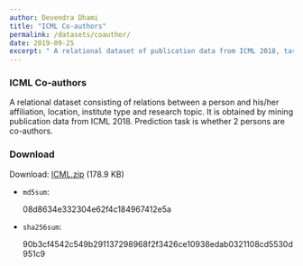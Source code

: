 ```yaml
---
author: Devendra Dhami
title: "ICML Co-authors"
permalink: /datasets/coauthor/
date: 2019-09-25
excerpt: " A relational dataset of publication data from ICML 2018, task is to predict co-authors."
---
```

### ICML Co-authors

 A relational dataset consisting of relations between a person and his/her affiliation, location, institute type and research topic. It is obtained by mining publication data from ICML 2018. Prediction task is whether 2 persons are co-authors.

### Download

Download: [ICML.zip](https://github.com/boost-starai/BoostSRL-Misc/blob/master/Datasets/ICML_CoAuthor/ICML.zip?raw=true) (178.9 KB)


* `md5sum`:
  <p style="word-break: break-all;">08d8634e332304e62f4c184967412e5a</p>

* `sha256sum`:
  <p style="word-break: break-all;">90b3cf4542c549b291137298968f2f3426ce10938edab0321108cd5530d951c9</p>
